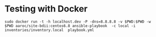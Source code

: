# Testing with Docker


```
sudo docker run -t -h localhost.dev -P -dns=8.8.8.8 -v $PWD:$PWD -w $PWD aaroc/site-bdii:centos6.8 ansible-playbook  -c local -i inventories/inventory.local  playbook.yml
```
